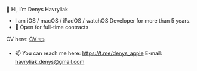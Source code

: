 👋 Hi, I’m  Denys Havryliak
- I am iOS / macOS / iPadOS / watchOS Developer for more than 5 years.
- 👀 Open for full-time contracts

CV here:
[CV 👈](https://den4iklvivua.notion.site/Apple-Developer-available-for-Full-time-contracts-9eb24d64bb5b45a98fc18086af9b247f)


- 📫 You can reach me here:
https://t.me/denys_apple
E-mail:
havryliak.denys@gmail.com


<!---
Den4ikLvivUA/Den4ikLvivUA is a ✨ special ✨ repository because its `README.md` (this file) appears on your GitHub profile.
You can click the Preview link to take a look at your changes.
--->
